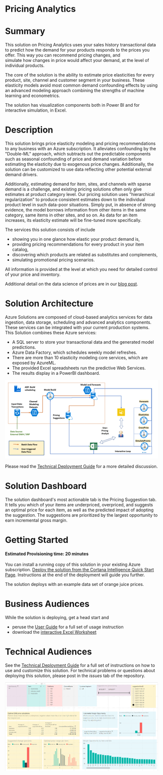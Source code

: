 # Pricing Analytics

# Summary

This solution on Pricing Analytics uses your sales history transactional data to predict how the demand 
for your products responds to the prices you offer. This way you can recommend pricing changes, and  
simulate how changes in price would affect your demand, at the level of individual products.

The core of the solution is the ability to
estimate price elasticities for every product, site, channel and customer segment
in your business. These elasticity models avoid most common demand confounding effects by using an advanced modeling 
approach combining the strengths of machine learning and econometrics.

The solution has visualization components both in Power BI and for interactive simulation, in Excel.

# Description

This solution brings price elasticity modeling and pricing recommendations to any business with an Azure subscription. 
It alleviates confounding by the "Double-ML" approach, which subtracts out the predictable components such as 
seasonal confounding 
of price and demand variation before estimating the elasticity due to exogenous price changes.
Additionally, the solution can be customized to use data reflecting other 
potential external demand drivers.

Additionally, estimating demand for item, sites, and channels with sparse demand is a challenge,
and existing pricing solutions often only give estimates at product category level. Our pricing solution
uses "hierarchical regularization" to produce consistent estimates 
down to the individual product level in such data-poor situations. 
Simply put, in absence of strong evidence, the model borrows information from other items in the same category, 
same items in other sites, and so on. As data for an item increases, its elasticity estimate will be
fine-tuned more specifically.

The services this solution consists of include

* showing you in one glance how elastic your product demand is,
* providing pricing recommendations for every product in your item catalog,
* discovering which products are related as substitutes and complements,
* simulating promotional pricing scenarios.

All information is provided at the level at which you need for detailed control of your price and inventory.

Additional detail on the data science of prices are in our 
[blog post](https://blogs.msdn.microsoft.com/intel/archives/1015).

# Solution Architecture

Azure Solutions are composed of cloud-based analytics services for data ingestion, data storage, scheduling and advanced analytics components. These services can be integrated with your current production systems. This Solution combines these Azure services:

* A SQL server to store your transactional data and the generated model predictions.
* Azure Data Factory, which schedules weekly model refreshes. 
* There are more than 10 elasticity modeling core services, which are exposed by AzureML.
* The provided Excel spreadsheets run the predictive Web Services.
* The results display in a PowerBI dashboard.

![Solution Architecture](images/pcsArchitectureDiagram.png)

Please read the [Technical Deployment Guide](Technical%20Deployment%20Guide/TechnicalDeploymentGuide.md) 
for a more detailed discussion.

# Solution Dashboard 

The solution dashboard's most actionable tab is the Pricing Suggestion tab. It tells you which of your 
items are underpriced, overpriced, and suggests an optimal price for each item, as well as the predicted
impact of adopting the suggestion. The suggestions are prioritized by the largest opportunity to earn
incremental gross margin.

# Getting Started

#### Estimated Provisioning time: 20 minutes

You can install a running copy of this solution in your existing Azure subscription.
[Deploy the solution from the Cortana Intelligence Quick Start Page](https://aka.ms/pricingciqs).
Instructions at the end of the deployment will guide you further.

The solution deploys with an example data set of orange juice prices.

# Business Audiences

While the solution is deploying, get a head start and 
* peruse the [User Guide](User%20Guide/UserGuide.md) for a full set of usage instruction
* download the [interactive Excel Worksheet](https://aka.ms/pricingxls)

# Technical Audiences

See the [Technical Deployment Guide](Technical%20Deployment%20Guide/TechnicalDeploymentGuide.md) for a full set of instructions on how to use and customize this solution. 
For technical problems or questions about deploying this solution, 
please post in the _issues_ tab of the repository.

![Suggestion Tab of Dashboard](images/dashboard_pricing_suggestions.png)

